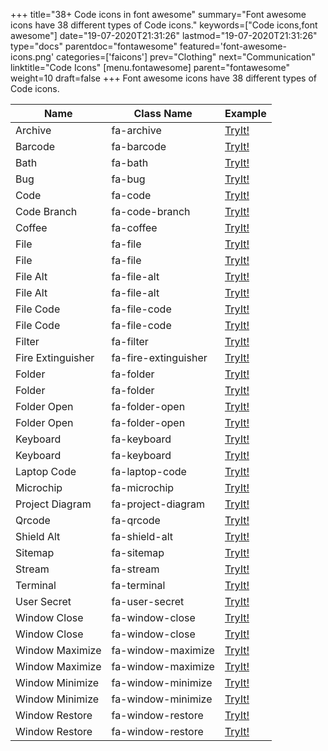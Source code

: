 +++
title="38+ Code icons in font awesome"
summary="Font awesome icons have 38 different types of Code icons."
keywords=["Code icons,font awesome"]
date="19-07-2020T21:31:26"
lastmod="19-07-2020T21:31:26"
type="docs"
parentdoc="fontawesome"
featured='font-awesome-icons.png'
categories=['faicons']
prev="Clothing"
next="Communication"
linktitle="Code Icons"
[menu.fontawesome]
parent="fontawesome"
weight=10
draft=false
+++
Font awesome icons have 38 different types of Code icons.<div class='table-responsive'><table class='table'><thead><tr><th>Name</th><th>Class Name</th><th>Example</th></tr></thead><tbody><tr><td><i class="fas fa-archive"></i>Archive</td><td>fa-archive</td><td><a href='https://www.angularjswiki.com/fontawesome/fa-archive/' target='_blank'>TryIt!</a></td></tr><tr><td><i class="fas fa-barcode"></i>Barcode</td><td>fa-barcode</td><td><a href='https://www.angularjswiki.com/fontawesome/fa-barcode/' target='_blank'>TryIt!</a></td></tr><tr><td><i class="fas fa-bath"></i>Bath</td><td>fa-bath</td><td><a href='https://www.angularjswiki.com/fontawesome/fa-bath/' target='_blank'>TryIt!</a></td></tr><tr><td><i class="fas fa-bug"></i>Bug</td><td>fa-bug</td><td><a href='https://www.angularjswiki.com/fontawesome/fa-bug/' target='_blank'>TryIt!</a></td></tr><tr><td><i class="fas fa-code"></i>Code</td><td>fa-code</td><td><a href='https://www.angularjswiki.com/fontawesome/fa-code/' target='_blank'>TryIt!</a></td></tr><tr><td><i class="fas fa-code-branch"></i>Code Branch</td><td>fa-code-branch</td><td><a href='https://www.angularjswiki.com/fontawesome/fa-code-branch/' target='_blank'>TryIt!</a></td></tr><tr><td><i class="fas fa-coffee"></i>Coffee</td><td>fa-coffee</td><td><a href='https://www.angularjswiki.com/fontawesome/fa-coffee/' target='_blank'>TryIt!</a></td></tr><tr><td><i class="fas fa-file"></i>File</td><td>fa-file</td><td><a href='https://www.angularjswiki.com/fontawesome/fa-file/' target='_blank'>TryIt!</a></td></tr><tr><td><i class="far fa-file"></i>File</td><td>fa-file</td><td><a href='https://www.angularjswiki.com/fontawesome/fa-file/' target='_blank'>TryIt!</a></td></tr><tr><td><i class="fas fa-file-alt"></i>File Alt</td><td>fa-file-alt</td><td><a href='https://www.angularjswiki.com/fontawesome/fa-file-alt/' target='_blank'>TryIt!</a></td></tr><tr><td><i class="far fa-file-alt"></i>File Alt</td><td>fa-file-alt</td><td><a href='https://www.angularjswiki.com/fontawesome/fa-file-alt/' target='_blank'>TryIt!</a></td></tr><tr><td><i class="fas fa-file-code"></i>File Code</td><td>fa-file-code</td><td><a href='https://www.angularjswiki.com/fontawesome/fa-file-code/' target='_blank'>TryIt!</a></td></tr><tr><td><i class="far fa-file-code"></i>File Code</td><td>fa-file-code</td><td><a href='https://www.angularjswiki.com/fontawesome/fa-file-code/' target='_blank'>TryIt!</a></td></tr><tr><td><i class="fas fa-filter"></i>Filter</td><td>fa-filter</td><td><a href='https://www.angularjswiki.com/fontawesome/fa-filter/' target='_blank'>TryIt!</a></td></tr><tr><td><i class="fas fa-fire-extinguisher"></i>Fire Extinguisher</td><td>fa-fire-extinguisher</td><td><a href='https://www.angularjswiki.com/fontawesome/fa-fire-extinguisher/' target='_blank'>TryIt!</a></td></tr><tr><td><i class="fas fa-folder"></i>Folder</td><td>fa-folder</td><td><a href='https://www.angularjswiki.com/fontawesome/fa-folder/' target='_blank'>TryIt!</a></td></tr><tr><td><i class="far fa-folder"></i>Folder</td><td>fa-folder</td><td><a href='https://www.angularjswiki.com/fontawesome/fa-folder/' target='_blank'>TryIt!</a></td></tr><tr><td><i class="fas fa-folder-open"></i>Folder Open</td><td>fa-folder-open</td><td><a href='https://www.angularjswiki.com/fontawesome/fa-folder-open/' target='_blank'>TryIt!</a></td></tr><tr><td><i class="far fa-folder-open"></i>Folder Open</td><td>fa-folder-open</td><td><a href='https://www.angularjswiki.com/fontawesome/fa-folder-open/' target='_blank'>TryIt!</a></td></tr><tr><td><i class="fas fa-keyboard"></i>Keyboard</td><td>fa-keyboard</td><td><a href='https://www.angularjswiki.com/fontawesome/fa-keyboard/' target='_blank'>TryIt!</a></td></tr><tr><td><i class="far fa-keyboard"></i>Keyboard</td><td>fa-keyboard</td><td><a href='https://www.angularjswiki.com/fontawesome/fa-keyboard/' target='_blank'>TryIt!</a></td></tr><tr><td><i class="fas fa-laptop-code"></i>Laptop Code</td><td>fa-laptop-code</td><td><a href='https://www.angularjswiki.com/fontawesome/fa-laptop-code/' target='_blank'>TryIt!</a></td></tr><tr><td><i class="fas fa-microchip"></i>Microchip</td><td>fa-microchip</td><td><a href='https://www.angularjswiki.com/fontawesome/fa-microchip/' target='_blank'>TryIt!</a></td></tr><tr><td><i class="fas fa-project-diagram"></i>Project Diagram</td><td>fa-project-diagram</td><td><a href='https://www.angularjswiki.com/fontawesome/fa-project-diagram/' target='_blank'>TryIt!</a></td></tr><tr><td><i class="fas fa-qrcode"></i>Qrcode</td><td>fa-qrcode</td><td><a href='https://www.angularjswiki.com/fontawesome/fa-qrcode/' target='_blank'>TryIt!</a></td></tr><tr><td><i class="fas fa-shield-alt"></i>Shield Alt</td><td>fa-shield-alt</td><td><a href='https://www.angularjswiki.com/fontawesome/fa-shield-alt/' target='_blank'>TryIt!</a></td></tr><tr><td><i class="fas fa-sitemap"></i>Sitemap</td><td>fa-sitemap</td><td><a href='https://www.angularjswiki.com/fontawesome/fa-sitemap/' target='_blank'>TryIt!</a></td></tr><tr><td><i class="fas fa-stream"></i>Stream</td><td>fa-stream</td><td><a href='https://www.angularjswiki.com/fontawesome/fa-stream/' target='_blank'>TryIt!</a></td></tr><tr><td><i class="fas fa-terminal"></i>Terminal</td><td>fa-terminal</td><td><a href='https://www.angularjswiki.com/fontawesome/fa-terminal/' target='_blank'>TryIt!</a></td></tr><tr><td><i class="fas fa-user-secret"></i>User Secret</td><td>fa-user-secret</td><td><a href='https://www.angularjswiki.com/fontawesome/fa-user-secret/' target='_blank'>TryIt!</a></td></tr><tr><td><i class="fas fa-window-close"></i>Window Close</td><td>fa-window-close</td><td><a href='https://www.angularjswiki.com/fontawesome/fa-window-close/' target='_blank'>TryIt!</a></td></tr><tr><td><i class="far fa-window-close"></i>Window Close</td><td>fa-window-close</td><td><a href='https://www.angularjswiki.com/fontawesome/fa-window-close/' target='_blank'>TryIt!</a></td></tr><tr><td><i class="fas fa-window-maximize"></i>Window Maximize</td><td>fa-window-maximize</td><td><a href='https://www.angularjswiki.com/fontawesome/fa-window-maximize/' target='_blank'>TryIt!</a></td></tr><tr><td><i class="far fa-window-maximize"></i>Window Maximize</td><td>fa-window-maximize</td><td><a href='https://www.angularjswiki.com/fontawesome/fa-window-maximize/' target='_blank'>TryIt!</a></td></tr><tr><td><i class="fas fa-window-minimize"></i>Window Minimize</td><td>fa-window-minimize</td><td><a href='https://www.angularjswiki.com/fontawesome/fa-window-minimize/' target='_blank'>TryIt!</a></td></tr><tr><td><i class="far fa-window-minimize"></i>Window Minimize</td><td>fa-window-minimize</td><td><a href='https://www.angularjswiki.com/fontawesome/fa-window-minimize/' target='_blank'>TryIt!</a></td></tr><tr><td><i class="fas fa-window-restore"></i>Window Restore</td><td>fa-window-restore</td><td><a href='https://www.angularjswiki.com/fontawesome/fa-window-restore/' target='_blank'>TryIt!</a></td></tr><tr><td><i class="far fa-window-restore"></i>Window Restore</td><td>fa-window-restore</td><td><a href='https://www.angularjswiki.com/fontawesome/fa-window-restore/' target='_blank'>TryIt!</a></td></tr></tbody></table></div>
